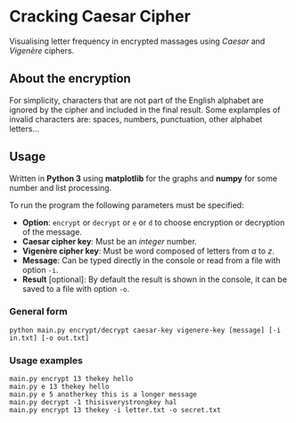 # Cracking Caesar Cipher
Visualising letter frequency in encrypted massages using *Caesar* and *Vigenère* ciphers.

## About the encryption
For simplicity, characters that are not part of the English alphabet are ignored by the cipher and included in the final result.
Some explamples of invalid characters are: spaces, numbers, punctuation, other alphabet letters...

## Usage
Written in **Python 3** using **matplotlib** for the graphs and **numpy** for some number and list processing.

To run the program the following parameters must be specified:
- **Option**: `encrypt` or `decrypt` or `e` or `d` to choose encryption or decryption of the message.
- **Caesar cipher key**: Must be an *integer* number.
- **Vigenère cipher key**: Must be word composed of letters from *a* to *z*.
- **Message**: Can be typed directly in the console or read from a file with option `-i`.
- **Result** [optional]: By default the result is shown in the console, it can be saved to a file with option `-o`.

### General form 
```
python main.py encrypt/decrypt caesar-key vigenere-key [message] [-i in.txt] [-o out.txt]
```
### Usage examples
```
main.py encrypt 13 thekey hello
main.py e 13 thekey hello
main.py e 5 anotherkey this is a longer message
main.py decrypt -1 thisisverystrongkey hal
main.py encrypt 13 thekey -i letter.txt -o secret.txt
```
